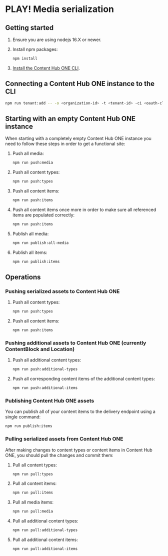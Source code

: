 # PLAY! Media serialization

## Getting started

1. Ensure you are using nodejs 16.X or newer.
1. Install npm packages:

   ```bash
   npm install
   ```

1. [Install the Content Hub ONE CLI](https://doc.sitecore.com/ch-one/en/developers/content-hub-one/content-hub-one-cli--install-and-run-the-cli.html).

## Connecting a Content Hub ONE instance to the CLI

```bash
npm run tenant:add -- -o <organization-id> -t <tenant-id> -ci <oauth-client-id> -cs <oauth-client-secret>
```

## Starting with an empty Content Hub ONE instance

When starting with a completely empty Content Hub ONE instance you need to follow these steps in order to get a functional site:

1. Push all media:

   ```bash
   npm run push:media
   ```

2. Push all content types:

   ```bash
   npm run push:types
   ```

3. Push all content items:

   ```bash
   npm run push:items
   ```

4. Push all content items once more in order to make sure all referenced items are populated correctly:

   ```bash
   npm run push:items
   ```

5. Publish all media:

   ```bash
   npm run publish:all-media
   ```

6. Publish all items:

   ```bash
   npm run publish:items
   ```

## Operations

### Pushing serialized assets to Content Hub ONE

1. Push all content types:

   ```bash
   npm run push:types
   ```

1. Push all content items:

   ```bash
   npm run push:items
   ```

### Pushing additional assets to Content Hub ONE (currently ContentBlock and Location)

1. Push all additional content types:

   ```bash
   npm run push:additional-types
   ```

2. Push all corresponding content items of the additional content types:

   ```bash
   npm run push:additional-items
   ```

### Publishing Content Hub ONE assets

You can publish all of your content items to the delivery endpoint using a single command:

```bash
npm run publish:items
```

### Pulling serialized assets from Content Hub ONE

After making changes to content types or content items in Content Hub ONE, you should pull the changes and commit them:

1. Pull all content types:

   ```bash
   npm run pull:types
   ```

1. Pull all content items:

   ```bash
   npm run pull:items
   ```

1. Pull all media items:

   ```bash
   npm run pull:media
   ```

1. Pull all additional content types:

   ```bash
   npm run pull:additional-types
   ```

1. Pull all additional content items:

   ```bash
   npm run pull:additional-items
   ```
